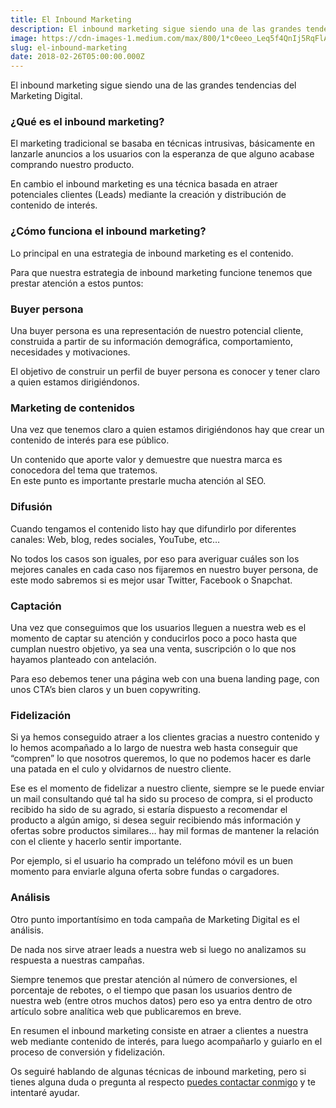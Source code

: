 ```yaml
---
title: El Inbound Marketing
description: El inbound marketing sigue siendo una de las grandes tendencias del Marketing Digital.
image: https://cdn-images-1.medium.com/max/800/1*c0eeo_Leq5f4QnIj5RqFlA.jpeg
slug: el-inbound-marketing
date: 2018-02-26T05:00:00.000Z
---
```


El inbound marketing sigue siendo una de las grandes tendencias del Marketing Digital.

### ¿Qué es el inbound marketing?

El marketing tradicional se basaba en técnicas intrusivas, básicamente en lanzarle anuncios a los usuarios con la esperanza de que alguno acabase comprando nuestro producto.

En cambio el inbound marketing es una técnica basada en atraer potenciales clientes (Leads) mediante la creación y distribución de contenido de interés.

### ¿Cómo funciona el inbound marketing?

Lo principal en una estrategia de inbound marketing es el contenido.

Para que nuestra estrategia de inbound marketing funcione tenemos que prestar atención a estos puntos:

### Buyer persona

Una buyer persona es una representación de nuestro potencial cliente, construida a partir de su información demográfica, comportamiento, necesidades y motivaciones.

El objetivo de construir un perfil de buyer persona es conocer y tener claro a quien estamos dirigiéndonos.

### Marketing de contenidos

Una vez que tenemos claro a quien estamos dirigiéndonos hay que crear un contenido de interés para ese público.

Un contenido que aporte valor y demuestre que nuestra marca es conocedora del tema que tratemos.  
En este punto es importante prestarle mucha atención al SEO.

### Difusión

Cuando tengamos el contenido listo hay que difundirlo por diferentes canales: Web, blog, redes sociales, YouTube, etc…

No todos los casos son iguales, por eso para averiguar cuáles son los mejores canales en cada caso nos fijaremos en nuestro buyer persona, de este modo sabremos si es mejor usar Twitter, Facebook o Snapchat.

### Captación

Una vez que conseguimos que los usuarios lleguen a nuestra web es el momento de captar su atención y conducirlos poco a poco hasta que cumplan nuestro objetivo, ya sea una venta, suscripción o lo que nos hayamos planteado con antelación.

Para eso debemos tener una página web con una buena landing page, con unos CTA’s bien claros y un buen copywriting.

### Fidelización

Si ya hemos conseguido atraer a los clientes gracias a nuestro contenido y lo hemos acompañado a lo largo de nuestra web hasta conseguir que “compren” lo que nosotros queremos, lo que no podemos hacer es darle una patada en el culo y olvidarnos de nuestro cliente.

Ese es el momento de fidelizar a nuestro cliente, siempre se le puede enviar un mail consultando qué tal ha sido su proceso de compra, si el producto recibido ha sido de su agrado, si estaría dispuesto a recomendar el producto a algún amigo, si desea seguir recibiendo más información y ofertas sobre productos similares… hay mil formas de mantener la relación con el cliente y hacerlo sentir importante.

Por ejemplo, si el usuario ha comprado un teléfono móvil es un buen momento para enviarle alguna oferta sobre fundas o cargadores.

### Análisis

Otro punto importantísimo en toda campaña de Marketing Digital es el análisis.

De nada nos sirve atraer leads a nuestra web si luego no analizamos su respuesta a nuestras campañas.

Siempre tenemos que prestar atención al número de conversiones, el porcentaje de rebotes, o el tiempo que pasan los usuarios dentro de nuestra web (entre otros muchos datos) pero eso ya entra dentro de otro artículo sobre analítica web que publicaremos en breve.

En resumen el inbound marketing consiste en atraer a clientes a nuestra web mediante contenido de interés, para luego acompañarlo y guiarlo en el proceso de conversión y fidelización.

Os seguiré hablando de algunas técnicas de inbound marketing, pero si tienes alguna duda o pregunta al respecto [puedes contactar conmigo](mailto:info@ajra.es) y te intentaré ayudar.

